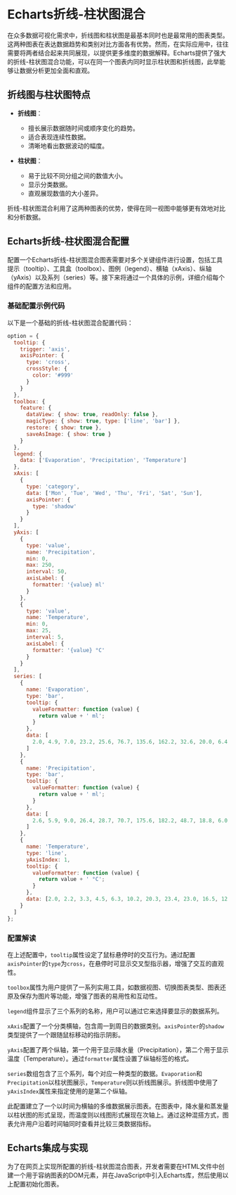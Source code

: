 # Echarts折线-柱状图混合

在众多数据可视化需求中，折线图和柱状图是最基本同时也是最常用的图表类型。这两种图表在表达数据趋势和类别对比方面各有优势。然而，在实际应用中，往往需要将两者结合起来共同展现，以提供更多维度的数据解释。Echarts提供了强大的折线-柱状图混合功能，可以在同一个图表内同时显示柱状图和折线图，此举能够让数据分析更加全面和直观。

## 折线图与柱状图特点

- **折线图**：
  - 擅长展示数据随时间或顺序变化的趋势。
  - 适合表现连续性数据。
  - 清晰地看出数据波动的幅度。

- **柱状图**：
  - 易于比较不同分组之间的数值大小。
  - 显示分类数据。
  - 直观展现数值的大小差异。

折线-柱状图混合利用了这两种图表的优势，使得在同一视图中能够更有效地对比和分析数据。

## Echarts折线-柱状图混合配置

配置一个Echarts折线-柱状图混合图表需要对多个关键组件进行设置，包括工具提示（tooltip）、工具盒（toolbox）、图例（legend）、横轴（xAxis）、纵轴（yAxis）以及系列（series）等。接下来将通过一个具体的示例，详细介绍每个组件的配置方法和应用。

### 基础配置示例代码

以下是一个基础的折线-柱状图混合配置代码：

```js
option = {
  tooltip: {
    trigger: 'axis',
    axisPointer: {
      type: 'cross',
      crossStyle: {
        color: '#999'
      }
    }
  },
  toolbox: {
    feature: {
      dataView: { show: true, readOnly: false },
      magicType: { show: true, type: ['line', 'bar'] },
      restore: { show: true },
      saveAsImage: { show: true }
    }
  },
  legend: {
    data: ['Evaporation', 'Precipitation', 'Temperature']
  },
  xAxis: [
    {
      type: 'category',
      data: ['Mon', 'Tue', 'Wed', 'Thu', 'Fri', 'Sat', 'Sun'],
      axisPointer: {
        type: 'shadow'
      }
    }
  ],
  yAxis: [
    {
      type: 'value',
      name: 'Precipitation',
      min: 0,
      max: 250,
      interval: 50,
      axisLabel: {
        formatter: '{value} ml'
      }
    },
    {
      type: 'value',
      name: 'Temperature',
      min: 0,
      max: 25,
      interval: 5,
      axisLabel: {
        formatter: '{value} °C'
      }
    }
  ],
  series: [
    {
      name: 'Evaporation',
      type: 'bar',
      tooltip: {
        valueFormatter: function (value) {
          return value + ' ml';
        }
      },
      data: [
        2.0, 4.9, 7.0, 23.2, 25.6, 76.7, 135.6, 162.2, 32.6, 20.0, 6.4, 3.3
      ]
    },
    {
      name: 'Precipitation',
      type: 'bar',
      tooltip: {
        valueFormatter: function (value) {
          return value + ' ml';
        }
      },
      data: [
        2.6, 5.9, 9.0, 26.4, 28.7, 70.7, 175.6, 182.2, 48.7, 18.8, 6.0, 2.3
      ]
    },
    {
      name: 'Temperature',
      type: 'line',
      yAxisIndex: 1,
      tooltip: {
        valueFormatter: function (value) {
          return value + ' °C';
        }
      },
      data: [2.0, 2.2, 3.3, 4.5, 6.3, 10.2, 20.3, 23.4, 23.0, 16.5, 12.0, 6.2]
    }
  ]
};
```

### 配置解读

在上述配置中，`tooltip`属性设定了鼠标悬停时的交互行为。通过配置`axisPointer`的`type`为`cross`，在悬停时可显示交叉型指示器，增强了交互的直观性。

`toolbox`属性为用户提供了一系列实用工具，如数据视图、切换图表类型、图表还原及保存为图片等功能，增强了图表的易用性和互动性。

`legend`组件显示了三个系列的名称，用户可以通过它来选择要显示的数据系列。

`xAxis`配置了一个分类横轴，包含周一到周日的数据类别。`axisPointer`的`shadow`类型提供了一个跟随鼠标移动的指示阴影。

`yAxis`配置了两个纵轴，第一个用于显示降水量（Precipitation），第二个用于显示温度（Temperature）。通过`formatter`属性设置了纵轴标签的格式。

`series`数组包含了三个系列，每个对应一种类型的数据。`Evaporation`和`Precipitation`以柱状图展示，`Temperature`则以折线图展示。折线图中使用了`yAxisIndex`属性来指定使用的是第二个纵轴。

此配置建立了一个以时间为横轴的多维数据展示图表。在图表中，降水量和蒸发量以柱状图的形式呈现，而温度则以线图形式展现在次轴上。通过这种混搭方式，图表允许用户沿着时间轴同时查看并比较三类数据指标。

## Echarts集成与实现

为了在网页上实现所配置的折线-柱状图混合图表，开发者需要在HTML文件中创建一个用于容纳图表的DOM元素，并在JavaScript中引入Echarts库，然后使用以上配置初始化图表。